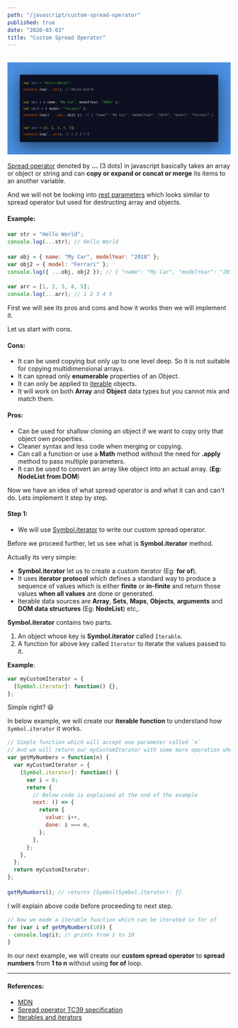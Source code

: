 ```yaml
---
path: "/javascript/custom-spread-operator"
published: true
date: "2020-03-03"
title: "Custom Spread Operator"
---
```


<br /><img src="./custom-spread-operator.png" alt="Custom Spread Operator" /><br />

[Spread operator](https://developer.mozilla.org/en-US/docs/Web/JavaScript/Reference/Operators/Spread_syntax) denoted by **…** (3 dots) in javascript basically takes an array or object or string and can **copy or expand or concat or merge** its items to an another variable.

And we will not be looking into [rest parameters](https://developer.mozilla.org/en-US/docs/Web/JavaScript/Reference/Operators/Spread_syntax#Rest_syntax_parameters) which looks similar to spread operator but used for destructing array and objects.

#### Example:

```js
var str = "Hello World";
console.log(...str); // Hello World

var obj = { name: "My Car", modelYear: "2018" };
var obj2 = { model: "Ferrari" };
console.log({ ...obj, obj2 }); // { "name": "My Car", "modelYear": "2018", "model": "Ferrari" }

var arr = [1, 2, 3, 4, 5];
console.log(...arr); // 1 2 3 4 5
```

<p>First we will see its pros and cons and how it works then we will implement it.</p>

Let us start with cons.

#### Cons:

- It can be used copying but only up to one level deep. So it is not suitable for copying multidimensional arrays.
- It can spread only **enumerable** properties of an Object.
- It can only be applied to [iterable](https://developer.mozilla.org/en-US/docs/Web/JavaScript/Reference/Global_Objects/Symbol/iterator) objects.
- It will work on both **Array** and **Object** data types but you cannot mix and match them.

#### Pros:

- Can be used for shallow cloning an object if we want to copy only that object own properties.
- Cleaner syntax and less code when merging or copying.
- Can call a function or use a **Math** method without the need for **.apply** method to pass multiple parameters.
- It can be used to convert an array like object into an actual array. (**Eg: NodeList from DOM**)

Now we have an idea of what spread operator is and what it can and can't do. Lets implement it step by step.

#### Step 1:

- We will use [Symbol.iterator](https://developer.mozilla.org/en-US/docs/Web/JavaScript/Reference/Global_Objects/Symbol/iterator) to write our custom spread operator.

Before we proceed further, let us see what is **Symbol.iterator** method.

Actually its very simple:

- **Symbol.iterator** let us to create a custom iterator (Eg: **for of**).
- It uses **iterator protocol** which defines a standard way to produce a sequence of values which is either **finite** or **in-finite** and return those values **when all values** are done or generated.
- Iterable data sources are **Array**, **Sets**, **Maps**, **Objects**, **arguments** and **DOM data structures** (Eg: **NodeList**) etc,.

**Symbol.iterator** contains two parts.

1. An object whose key is **Symbol.iterator** called `Iterable`.
1. A function for above key called `Iterator` to iterate the values passed to it.

**Example**:

```js
var myCustomIterator = {
  [Symbol.iterator]: function() {},
};
```

Simple right? 😆

In below example, we will create our **iterable function** to understand how `Symbol.iterator` it works.

```js
// Simple function which will accept one parameter called `n`
// And we will return our myCustomIterator with some more operation when we call below function
var getMyNumbers = function(n) {
  var myCustomIterator = {
    [Symbol.iterator]: function() {
      var i = 0;
      return {
        // Below code is explained at the end of the example
        next: () => {
          return {
            value: i++,
            done: i === n,
          };
        },
      };
    },
  };
  return myCustomIterator;
};

getMyNumbers(); // returns {Symbol(Symbol.iterator): ƒ}
```

I will explain above code before proceeding to next step.

```js
// Now we made a iterable function which can be iterated in for of
for (var i of getMyNumbers(10)) {
  console.log(i); // prints from 1 to 10
}
```

In our next example, we will create our **custom spread operator** to **spread numbers** from **1 to n** without using **for of** loop.

<hr />

#### References:

- [MDN](https://developer.mozilla.org/en-US/docs/Web/JavaScript/Reference/Operators/Spread_syntax)
- [Spread operator TC39 specification](https://tc39.es/proposal-object-rest-spread/)
- [Iterables and iterators](https://exploringjs.com/es6/ch_iteration.html#ch_iteration)
